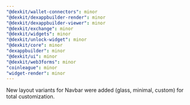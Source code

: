 ```yaml
---
"@dexkit/wallet-connectors": minor
"@dexkit/dexappbuilder-render": minor
"@dexkit/dexappbuilder-viewer": minor
"@dexkit/exchange": minor
"@dexkit/widgets": minor
"@dexkit/unlock-widget": minor
"@dexkit/core": minor
"dexappbuilder": minor
"@dexkit/ui": minor
"@dexkit/web3forms": minor
"coinleague": minor
"widget-render": minor
---
```


New layout variants for Navbar were added (glass, minimal, custom) for total customization.
